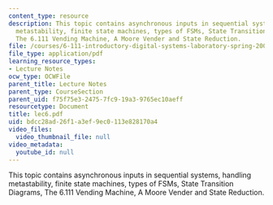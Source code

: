 ```yaml
---
content_type: resource
description: This topic contains asynchronous inputs in sequential systems, handling
  metastability, finite state machines, types of FSMs, State Transition Diagrams,
  The 6.111 Vending Machine, A Moore Vender and State Reduction.
file: /courses/6-111-introductory-digital-systems-laboratory-spring-2006/bdcc28ad26f1a3ef9ec0113e828170a4_lec6.pdf
file_type: application/pdf
learning_resource_types:
- Lecture Notes
ocw_type: OCWFile
parent_title: Lecture Notes
parent_type: CourseSection
parent_uid: f75f75e3-2475-7fc9-19a3-9765ec10aeff
resourcetype: Document
title: lec6.pdf
uid: bdcc28ad-26f1-a3ef-9ec0-113e828170a4
video_files:
  video_thumbnail_file: null
video_metadata:
  youtube_id: null
---
```

This topic contains asynchronous inputs in sequential systems, handling metastability, finite state machines, types of FSMs, State Transition Diagrams, The 6.111 Vending Machine, A Moore Vender and State Reduction.